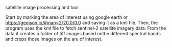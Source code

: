 satellite image processing and tool

Start by marking the area of interest using google earth or 
https://geojson.io/#map=2/20.0/0.0 and saving it as a kml file.
Then, the program uses the kml file to fetch sentinel-2 satellite 
imagery data. From the data it creates a folder of tiff images based 
onthe different spectral bands and crops those images on the 
are of interest.

